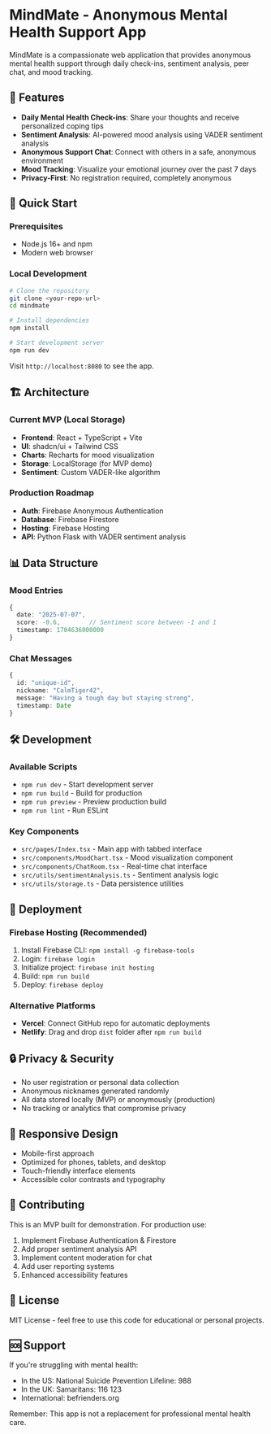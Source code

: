 
# MindMate - Anonymous Mental Health Support App

MindMate is a compassionate web application that provides anonymous mental health support through daily check-ins, sentiment analysis, peer chat, and mood tracking.

## 🌟 Features

- **Daily Mental Health Check-ins**: Share your thoughts and receive personalized coping tips
- **Sentiment Analysis**: AI-powered mood analysis using VADER sentiment analysis
- **Anonymous Support Chat**: Connect with others in a safe, anonymous environment  
- **Mood Tracking**: Visualize your emotional journey over the past 7 days
- **Privacy-First**: No registration required, completely anonymous

## 🚀 Quick Start

### Prerequisites
- Node.js 16+ and npm
- Modern web browser

### Local Development

```bash
# Clone the repository
git clone <your-repo-url>
cd mindmate

# Install dependencies
npm install

# Start development server
npm run dev
```

Visit `http://localhost:8080` to see the app.

## 🏗️ Architecture

### Current MVP (Local Storage)
- **Frontend**: React + TypeScript + Vite
- **UI**: shadcn/ui + Tailwind CSS
- **Charts**: Recharts for mood visualization
- **Storage**: LocalStorage (for MVP demo)
- **Sentiment**: Custom VADER-like algorithm

### Production Roadmap
- **Auth**: Firebase Anonymous Authentication
- **Database**: Firebase Firestore
- **Hosting**: Firebase Hosting
- **API**: Python Flask with VADER sentiment analysis

## 📊 Data Structure

### Mood Entries
```typescript
{
  date: "2025-07-07",
  score: -0.6,        // Sentiment score between -1 and 1
  timestamp: 1704636000000
}
```

### Chat Messages
```typescript
{
  id: "unique-id",
  nickname: "CalmTiger42",
  message: "Having a tough day but staying strong",
  timestamp: Date
}
```

## 🛠️ Development

### Available Scripts
- `npm run dev` - Start development server
- `npm run build` - Build for production
- `npm run preview` - Preview production build
- `npm run lint` - Run ESLint

### Key Components
- `src/pages/Index.tsx` - Main app with tabbed interface
- `src/components/MoodChart.tsx` - Mood visualization component
- `src/components/ChatRoom.tsx` - Real-time chat interface
- `src/utils/sentimentAnalysis.ts` - Sentiment analysis logic
- `src/utils/storage.ts` - Data persistence utilities

## 🚀 Deployment

### Firebase Hosting (Recommended)
1. Install Firebase CLI: `npm install -g firebase-tools`
2. Login: `firebase login`
3. Initialize project: `firebase init hosting`
4. Build: `npm run build`
5. Deploy: `firebase deploy`

### Alternative Platforms
- **Vercel**: Connect GitHub repo for automatic deployments
- **Netlify**: Drag and drop `dist` folder after `npm run build`

## 🔒 Privacy & Security

- No user registration or personal data collection
- Anonymous nicknames generated randomly
- All data stored locally (MVP) or anonymously (production)
- No tracking or analytics that compromise privacy

## 📱 Responsive Design

- Mobile-first approach
- Optimized for phones, tablets, and desktop
- Touch-friendly interface elements
- Accessible color contrasts and typography

## 🤝 Contributing

This is an MVP built for demonstration. For production use:

1. Implement Firebase Authentication & Firestore
2. Add proper sentiment analysis API
3. Implement content moderation for chat
4. Add user reporting systems
5. Enhanced accessibility features

## 📄 License

MIT License - feel free to use this code for educational or personal projects.

## 🆘 Support

If you're struggling with mental health:
- In the US: National Suicide Prevention Lifeline: 988
- In the UK: Samaritans: 116 123
- International: befrienders.org

Remember: This app is not a replacement for professional mental health care.
